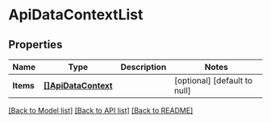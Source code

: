 # ApiDataContextList

## Properties
Name | Type | Description | Notes
------------ | ------------- | ------------- | -------------
**Items** | [**[]ApiDataContext**](ApiDataContext.md) |  | [optional] [default to null]

[[Back to Model list]](../README.md#documentation-for-models) [[Back to API list]](../README.md#documentation-for-api-endpoints) [[Back to README]](../README.md)


